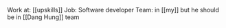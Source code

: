 Work at: [[upskills]]
Job: Software developer
Team: in [[my]] but he should be in [[Dang Hung]] team